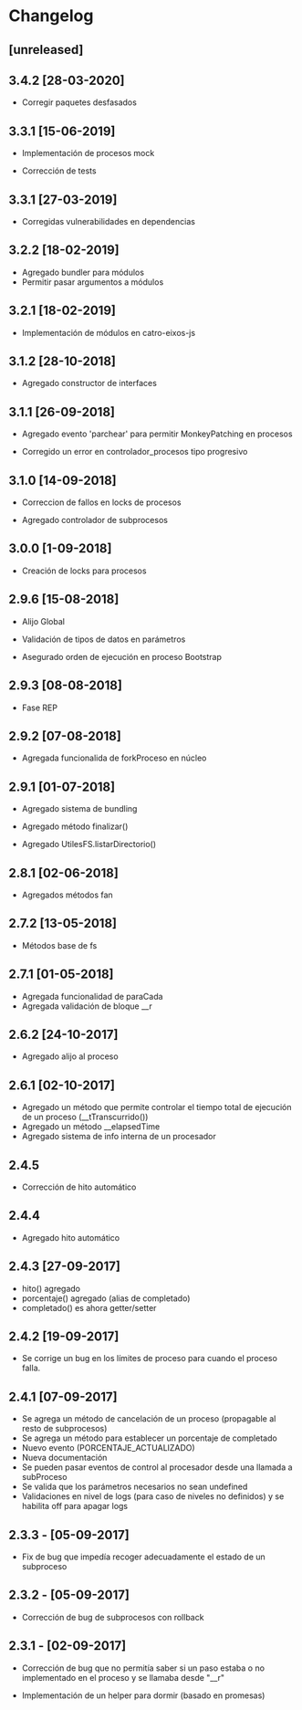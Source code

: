 # Changelog

## [unreleased]

## 3.4.2 [28-03-2020]

- Corregir paquetes desfasados

## 3.3.1 [15-06-2019]

- Implementación de procesos mock

- Corrección de tests

## 3.3.1 [27-03-2019]

- Corregidas vulnerabilidades en dependencias

## 3.2.2 [18-02-2019]

- Agregado bundler para módulos
- Permitir pasar argumentos a módulos


## 3.2.1 [18-02-2019]

- Implementación de módulos en catro-eixos-js

## 3.1.2 [28-10-2018]

- Agregado constructor de interfaces 

## 3.1.1 [26-09-2018]

- Agregado evento 'parchear' para permitir MonkeyPatching en procesos

- Corregido un error en controlador_procesos tipo progresivo

## 3.1.0 [14-09-2018]

- Correccion de fallos en locks de procesos

- Agregado controlador de subprocesos

## 3.0.0 [1-09-2018]

- Creación de locks para procesos

## 2.9.6 [15-08-2018]

- Alijo Global

- Validación de tipos de datos en parámetros

- Asegurado orden de ejecución en proceso Bootstrap

## 2.9.3 [08-08-2018]

- Fase REP 

## 2.9.2 [07-08-2018]

- Agregada funcionalida de forkProceso en núcleo

## 2.9.1 [01-07-2018]

- Agregado sistema de bundling 

- Agregado método finalizar()

- Agregado UtilesFS.listarDirectorio()

## 2.8.1 [02-06-2018]

- Agregados métodos fan

## 2.7.2 [13-05-2018]

- Métodos base de fs

## 2.7.1 [01-05-2018]

- Agregada funcionalidad de paraCada
- Agregada validación de bloque __r

## 2.6.2 [24-10-2017]

- Agregado alijo al proceso

## 2.6.1 [02-10-2017]

- Agregado un método que permite controlar el tiempo total
  de ejecución de un proceso (__tTranscurrido())
- Agregado un método __elapsedTime
- Agregado sistema de info interna de un procesador

## 2.4.5
- Corrección de hito automático

## 2.4.4
- Agregado hito automático

## 2.4.3 [27-09-2017]

- hito() agregado
- porcentaje() agregado (alias de completado)
- completado() es ahora getter/setter

## 2.4.2 [19-09-2017]

- Se corrige un bug en los límites de proceso para cuando el proceso falla.

## 2.4.1 [07-09-2017]

- Se agrega un método de cancelación de un proceso (propagable al resto de subprocesos)
- Se agrega un método para establecer un porcentaje de completado
- Nuevo evento (PORCENTAJE_ACTUALIZADO) 
- Nueva documentación
- Se pueden pasar eventos de control al procesador desde una llamada a subProceso
- Se valida que los parámetros necesarios no sean undefined
- Validaciones en nivel de logs (para caso de niveles no definidos) y se habilita off para apagar logs

## 2.3.3 - [05-09-2017]

- Fix de bug que impedía recoger adecuadamente el estado de un subproceso

## 2.3.2 - [05-09-2017]

- Corrección de bug de subprocesos con rollback

## 2.3.1 - [02-09-2017]

- Corrección de bug que no permitía saber si un paso estaba o no implementado en el proceso y se llamaba desde "\__r"

- Implementación de un helper para dormir (basado en promesas)



